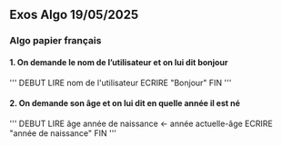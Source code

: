 
## Exos Algo 19/05/2025


### Algo papier français


#### 1. On demande le nom de l’utilisateur et on lui dit bonjour

'''
DEBUT
    LIRE nom de l'utilisateur
    ECRIRE "Bonjour"
FIN
'''
#### 2. On demande son âge et on lui dit en quelle année il est né
'''
DEBUT
    LIRE âge
    année de naissance <- année actuelle-âge
    ECRIRE "année de naissance"
FIN
'''
